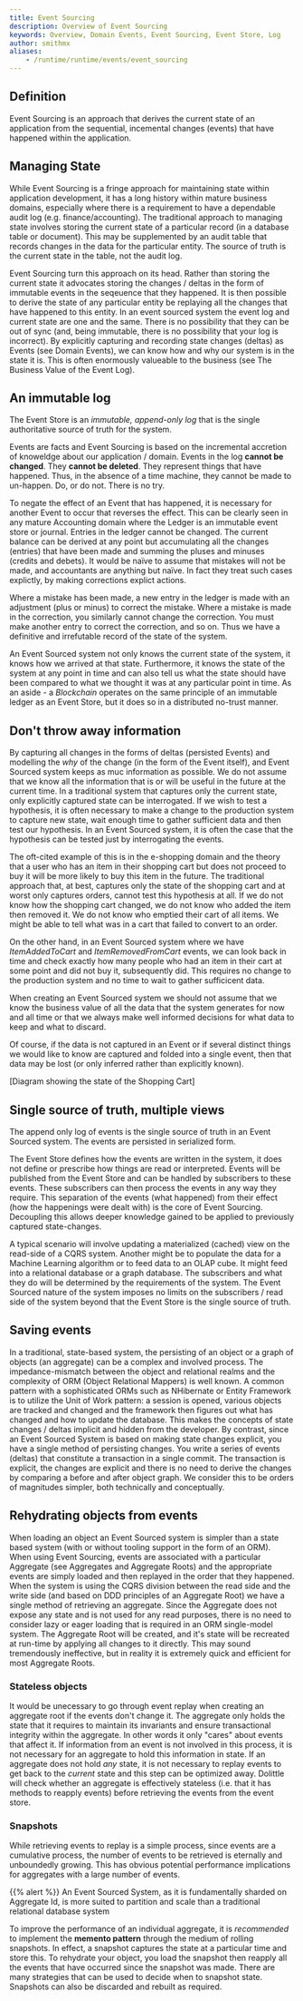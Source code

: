 ```yaml
---
title: Event Sourcing
description: Overview of Event Sourcing
keywords: Overview, Domain Events, Event Sourcing, Event Store, Log
author: smithmx
aliases:
    - /runtime/runtime/events/event_sourcing
---
```


## Definition

Event Sourcing is an approach that derives the current state of an application from the sequential, incemental changes (events) that have
happened within the application. 

## Managing State

While Event Sourcing is a fringe approach for maintaining state within application development, it has a long history within mature business domains, especially where there is a requirement to have a dependable audit log (e.g. finance/accounting).  The traditional approach to managing state involves storing the current state of a particular record (in a database table or document).  This may be supplemented by an audit table that records changes in the data for the particular entity.  The source of truth is the current state in the table, not the audit log. 

Event Sourcing turn this approach on its head. Rather than storing the current state it advocates storing the changes / deltas in the form of immutable events in the seqeuence that they happened.  It is then possible to derive the state of any particular entity be replaying all the changes that have happened to this entity.  In an event sourced system the event log and current state are one and the same.  There is no possibility that they can be out of sync (and, being immutable, there is no possibility that your log is incorrect).  By explicitly capturing and recording state changes (deltas) as Events (see Domain Events), we can know how and why our system is in the state it is.  This is often enormously valueable to the business (see The Business Value of the Event Log).

## An immutable log

The Event Store is an *immutable, append-only log* that is the single authoritative source of truth for the system.  

Events are facts and Event Sourcing is based on the incremental accretion of knoweldge about our application / domain.  Events in the log **cannot be changed**.  They **cannot be deleted**.  They represent things that have happened. Thus, in the absence of a time machine, they cannot be made to un-happen. Do, or do not. There is no try. 

To negate the effect of an Event that has happened, it is necessary for another Event to occur that reverses the effect.  This can be clearly seen in any mature Accounting domain where the Ledger is an immutable event store or journal.  Entries in the ledger cannot be changed.  The current balance can be derived at any point but accumulating all the changes (entries) that have been made and summing the pluses and minuses (credits and debets). It would be naïve to assume that mistakes will not be made, and accountants are anything but naïve. In fact they treat such cases explictly, by making corrections explict actions.

Where a mistake has been made, a new entry in the ledger is made with an adjustment (plus or minus) to correct the mistake.  Where a mistake is made in the correction, you similarly cannot change the correction.  You must make another entry to correct the correction, and so on.  Thus we have a definitive and irrefutable record of the state of the system.  

An Event Sourced system not only knows the current state of the system, it knows how we arrived at that state.  Furthermore, it knows the state of the system at any point in time and can also tell us what the state should have been compared to what we thought it was at any particular point in time. As an aside - a *Blockchain* operates on the same principle of an immutable ledger as an Event Store, but it does so in a distributed no-trust manner.

## Don't throw away information

By capturing all changes in the forms of deltas (persisted Events) and modelling the *why* of the change (in the form of the Event itself), and Event Sourced system keeps as muc information as possible.  We do not assume that we know all the information that is or will be useful in the future at the current time.  In a traditional system that captures only the current state, only explicitly captured state can be interrogated.  If we wish to test a hypothesis, it is often necessary to make a change to the production system to capture new state, wait enough time to gather sufficient data and then test our hypothesis.  In an Event Sourced system, it is often the case that the hypothesis can be tested just by interrogating the events.

The oft-cited example of this is in the e-shopping domain and the theory that a user who has an item in their shopping cart but does not proceed to buy it will be more likely to buy this item in the future.  The traditional approach that, at best, captures only the state of the shopping cart and at worst only captures orders, cannot test this hypothesis at all.  If we do not know how the shopping cart changed, we do not know who added the item then removed it.  We do not know who emptied their cart of all items.  We might be able to tell what was in a cart that failed to convert to an order.

On the other hand, in an Event Sourced system where we have *ItemAddedToCart* and *ItemRemovedFromCart* events, we can look back in time and check exactly how many people who had an item in their cart at some point and did not buy it, subsequently did.  This requires no change to the production system and no time to wait to gather sufficicent data.

When creating an Event Sourced system we should not assume that we know the business value of all the data that the system generates for now and all time or that we always make well informed decisions for what data to keep and what to discard.

Of course, if the data is not captured in an Event or if several distinct things we would like to know are captured and folded into a single event, then that data may be lost (or only inferred rather than explicitly known).

[Diagram showing the state of the Shopping Cart]

## Single source of truth, multiple views

The append only log of events is the single source of truth in an Event Sourced system. The events are persisted in serialized form.

The Event Store defines how the events are written in the system, it does not define or prescribe how things are read or interpreted.  Events will be published from the Event Store and can be handled by subscribers to these events.  These subscribers can then process the events in any way they require. This separation of the events (what happened) from their effect (how the happenings were dealt with) is the core of Event Sourcing. Decoupling this allows deeper knowledge gained to be applied to previously captured state-changes.

A typical scenario will involve updating a materialized (cached) view on the read-side of a CQRS system.  Another might be to populate the data for a Machine Learning algorithm or to feed data to an OLAP cube.  It might feed into a relational database or a graph database.  The subscribers and what they do will be determined by the requirements of the system.  The Event Sourced nature of the system imposes no limits on the subscribers / read side of the system beyond that the Event Store is the single source of truth.

## Saving events

In a traditional, state-based system, the persisting of an object or a graph of objects (an aggregate) can be a complex and involved process.  The impedance-mismatch between the object and relational realms and the complexity of ORM (Object Relational Mappers) is well known.  A common pattern with a sophisticated ORMs such as NHibernate or Entity Framework is to utilize the Unit of Work pattern: a session is opened, various objects are tracked and changed and the framework then figures out what has changed and how to update the database.  This makes the concepts of state changes / deltas implicit and hidden from the developer.  By contrast, since an Event Sourced System is based on making state changes explicit, you have a single method of persisting changes.  You write a series of events (deltas) that constitute a transaction in a single commit.  The transaction is explicit, the changes are explicit and there is no need to derive the changes by comparing a before and after object graph. We consider this to be orders of magnitudes simpler, both technically and conceptually.

## Rehydrating objects from events

When loading an object an Event Sourced system is simpler than a state based system (with or without tooling support in the form of an ORM).  When using Event Sourcing, events are associated with a particular Aggregate (see Aggregates and Aggregate Roots) and the appropriate events are simply loaded and then replayed in the order that they happened.  When the system is using the CQRS division between the read side and the write side (and based on DDD principles of an Aggregate Root) we have a single method of retrieving an aggregate.  Since the Aggregate does not expose any state and is not used for any read purposes, there is no need to consider lazy or eager loading that is required in an ORM single-model system. The Aggregate Root will be created, and it's state will be recreated at run-time by applying all changes to it directly. This may sound tremendously ineffective, but in reality it is extremely quick and efficient for most Aggregate Roots.

### Stateless objects

It would be unecessary to go through event replay when creating an aggregate root if the events don't change it. The aggregate only holds the state that it requires to maintain its invariants and ensure transactional integrity within the aggregate. In other words it only "cares" about events that affect it.  If information from an event is not involved in this process, it is not necessary for an aggregate to hold this information in state.  If an aggregate does not hold *any* state, it is not necessary to replay events to get back to the *current* state and this step can be optimized away.  Dolittle will check whether an aggregate is effectively stateless (i.e. that it has methods to reapply events) before retrieving the events from the event store.

### Snapshots

While retrieving events to replay is a simple process, since events are a cumulative process, the number of events to be retrieved is eternally and unboundedly growing.  This has obvious potential performance implications for aggregates with a large number of events.

{{% alert %}} An Event Sourced System, as it is fundamentally sharded on Aggregate Id, is more suited to partition and scale than a traditional relational database system

To improve the performance of an individual aggregate, it is *recommended* to implement the **memento pattern** through the medium of rolling snapshots.  In effect, a snapshot captures the state at a particular time and store this.  To rehydrate your object, you load the snapshot then reapply all the events that have occurred since the snapshot was made.  There are many strategies that can be used to decide when to snapshot state. Snapshots can also be discarded and rebuilt as required.
